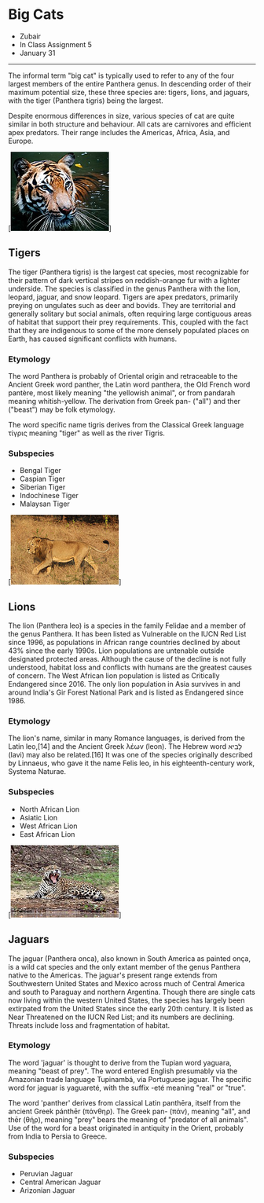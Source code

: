 # Big Cats

* Zubair
* In Class Assignment 5
* January 31

___________________________________________________________________

The informal term "big cat" is typically used to refer to any of the four largest members of the entire Panthera genus. In descending order of their maximum potential size, these three species are: tigers, lions, and jaguars, with the tiger (Panthera tigris) being the largest.

Despite enormous differences in size, various species of cat are quite similar in both structure and behaviour. All cats are carnivores and efficient apex predators. Their range includes the Americas, Africa, Asia, and Europe.

[![Tigers](media/tiger.jpg)]

## Tigers

The tiger (Panthera tigris) is the largest cat species, most recognizable for their pattern of dark vertical stripes on reddish-orange fur with a lighter underside. The species is classified in the genus Panthera with the lion, leopard, jaguar, and snow leopard. Tigers are apex predators, primarily preying on ungulates such as deer and bovids. They are territorial and generally solitary but social animals, often requiring large contiguous areas of habitat that support their prey requirements. This, coupled with the fact that they are indigenous to some of the more densely populated places on Earth, has caused significant conflicts with humans.

### Etymology

The word Panthera is probably of Oriental origin and retraceable to the Ancient Greek word panther, the Latin word panthera, the Old French word pantère, most likely meaning "the yellowish animal", or from pandarah meaning whitish-yellow. The derivation from Greek pan- ("all") and ther ("beast") may be folk etymology.

The word specific name tigris derives from the Classical Greek language τίγρις meaning "tiger" as well as the river Tigris.

### Subspecies

* Bengal Tiger
* Caspian Tiger
* Siberian Tiger
* Indochinese Tiger
* Malaysan Tiger

[![Lions](media/lion.jpg)]

## Lions

The lion (Panthera leo) is a species in the family Felidae and a member of the genus Panthera. It has been listed as Vulnerable on the IUCN Red List since 1996, as populations in African range countries declined by about 43% since the early 1990s. Lion populations are untenable outside designated protected areas. Although the cause of the decline is not fully understood, habitat loss and conflicts with humans are the greatest causes of concern. The West African lion population is listed as Critically Endangered since 2016. The only lion population in Asia survives in and around India's Gir Forest National Park and is listed as Endangered since 1986.

### Etymology

The lion's name, similar in many Romance languages, is derived from the Latin leo,[14] and the Ancient Greek λέων (leon). The Hebrew word לָבִיא (lavi) may also be related.[16] It was one of the species originally described by Linnaeus, who gave it the name Felis leo, in his eighteenth-century work, Systema Naturae.

### Subspecies

* North African Lion
* Asiatic Lion
* West African Lion
* East African Lion

[![Jaguar](media/jaguar.jpg)]

## Jaguars

The jaguar (Panthera onca), also known in South America as painted onça, is a wild cat species and the only extant member of the genus Panthera native to the Americas. The jaguar's present range extends from Southwestern United States and Mexico across much of Central America and south to Paraguay and northern Argentina. Though there are single cats now living within the western United States, the species has largely been extirpated from the United States since the early 20th century. It is listed as Near Threatened on the IUCN Red List; and its numbers are declining. Threats include loss and fragmentation of habitat.

### Etymology

The word 'jaguar' is thought to derive from the Tupian word yaguara, meaning "beast of prey". The word entered English presumably via the Amazonian trade language Tupinambá, via Portuguese jaguar. The specific word for jaguar is yaguareté, with the suffix -eté meaning "real" or "true".

The word 'panther' derives from classical Latin panthēra, itself from the ancient Greek pánthēr (πάνθηρ). The Greek pan- (πάν), meaning "all", and thēr (θήρ), meaning "prey" bears the meaning of "predator of all animals". Use of the word for a beast originated in antiquity in the Orient, probably from India to Persia to Greece.

### Subspecies

* Peruvian Jaguar
* Central American Jaguar
* Arizonian Jaguar
